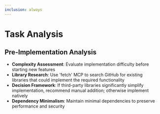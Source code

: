 ```yaml
---
inclusion: always
---
```


# Task Analysis 

## Pre-Implementation Analysis
- **Complexity Assessment**: Evaluate implementation difficulty before starting new features
- **Library Research**: Use 'fetch' MCP to search GitHub for existing libraries that could implement the required functionality
- **Decision Framework**: If third-party libraries significantly simplify implementation, recommend manual addition; otherwise implement natively
- **Dependency Minimalism**: Maintain minimal dependencies to preserve performance and security